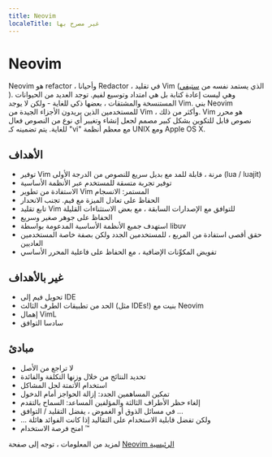 ```yaml
---
title: Neovim
localeTitle: غير مصرح بها
---
```

# Neovim

Neovim هو refactor ، وأحيانا Redactor ، في تقليد Vim (الذي يستمد نفسه من [ستيفي](https://en.wikipedia.org/wiki/Stevie_%28text_editor%29 "Stevie") ). وهي ليست إعادة كتابة بل هي امتداد وتوسيع لفيم. توجد العديد من الحيوانات المستنسخة والمشتقات ، بعضها ذكي للغاية - ولكن لا يوجد Vim. بني Neovim للمستخدمين الذين يريدون الأجزاء الجيدة من Vim ، وأكثر من ذلك. Vim هو محرر نصوص قابل للتكوين بشكل كبير مصمم لجعل إنشاء وتغيير أي نوع من النصوص فعال للغاية. يتم تضمينه كـ "vi" مع معظم أنظمة UNIX ومع Apple OS X.

## الأهداف

*   توفير Vim مرنة ، قابلة للمد مع بديل سريع للنصوص من الدرجة الأولى (lua / luajit)
*   توفير تجربة متسقة للمستخدم عبر الأنظمة الأساسية
*   الاستفادة من تطوير Vim المستمر: الانسجام
*   الحفاظ على تعادل الميزة مع فيم. تجنب الانحدار
*   تابع تقليد Vim للتوافق مع الإصدارات السابقة ، مع بعض الاستثناءات القليلة
*   الحفاظ على جوهر صغير وسريع
*   استهدف جميع الأنظمة الأساسية المدعومة بواسطة libuv
*   حقق أقصى استفادة من المربع ، للمستخدمين الجدد ولكن بصفة خاصة المستخدمين العاديين
*   تفويض المكوِّنات الإضافية ، مع الحفاظ على فاعلية المحرر الأساسي

## غير بالأهداف

*   تحويل فيم إلى IDE
*   الحد من تطبيقات الطرف الثالث (مثل IDEs!) بنيت مع Neovim
*   إهمال VimL
*   سادسا التوافق

## مبادئ

*   لا تراجع من الأصل
*   تحديد النتائج من خلال وزنها التكلفة والفائدة
*   استخدام الأتمتة لحل المشاكل
*   تمكين المساهمين الجدد: إزالة الحواجز أمام الدخول
*   إلغاء حظر الأطراف الثالثة والمؤلفين المساعد: السماح بالتقدم
*   في مسائل الذوق أو الغموض ، يفضل التقليد / التوافق ...
*   ... ولكن تفضل قابلية الاستخدام على التقاليد إذا كانت الفوائد هائلة
*   امنح فرصة الاستخدام ™

لمزيد من المعلومات ، توجه إلى صفحة [Neovim الرئيسية](https://neovim.io/)